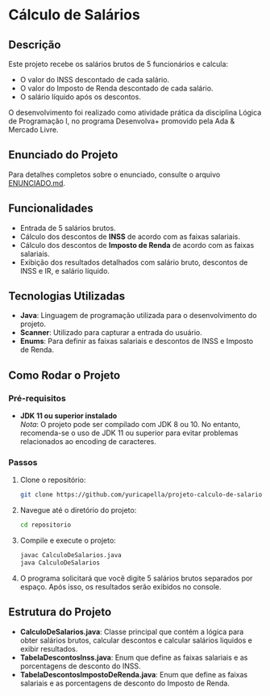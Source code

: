 # Cálculo de Salários

## Descrição

Este projeto recebe os salários brutos de 5 funcionários e calcula:
- O valor do INSS descontado de cada salário.
- O valor do Imposto de Renda descontado de cada salário.
- O salário líquido após os descontos.

O desenvolvimento foi realizado como atividade prática da disciplina Lógica de Programação I, no programa Desenvolva+ promovido pela Ada & Mercado Livre.

## Enunciado do Projeto

Para detalhes completos sobre o enunciado, consulte o arquivo [ENUNCIADO.md](ENUNCIADO.md).

## Funcionalidades

- Entrada de 5 salários brutos.
- Cálculo dos descontos de **INSS** de acordo com as faixas salariais.
- Cálculo dos descontos de **Imposto de Renda** de acordo com as faixas salariais.
- Exibição dos resultados detalhados com salário bruto, descontos de INSS e IR, e salário líquido.

## Tecnologias Utilizadas

- **Java**: Linguagem de programação utilizada para o desenvolvimento do projeto.
- **Scanner**: Utilizado para capturar a entrada do usuário.
- **Enums**: Para definir as faixas salariais e descontos de INSS e Imposto de Renda.

## Como Rodar o Projeto

### Pré-requisitos

- **JDK 11 ou superior instalado**  
  *Nota*: O projeto pode ser compilado com JDK 8 ou 10. No entanto, recomenda-se o uso de JDK 11 ou superior para evitar problemas relacionados ao encoding de caracteres.
### Passos

1. Clone o repositório:

    ```bash
    git clone https://github.com/yuricapella/projeto-calculo-de-salario.git
    ```

2. Navegue até o diretório do projeto:

    ```bash
    cd repositorio
    ```

3. Compile e execute o projeto:

    ```bash
    javac CalculoDeSalarios.java
    java CalculoDeSalarios
    ```

4. O programa solicitará que você digite 5 salários brutos separados por espaço. Após isso, os resultados serão exibidos no console.

## Estrutura do Projeto

- **CalculoDeSalarios.java**: Classe principal que contém a lógica para obter salários brutos, calcular descontos e calcular salários liquidos e exibir resultados.
- **TabelaDescontosInss.java**: Enum que define as faixas salariais e as porcentagens de desconto do INSS.
- **TabelaDescontosImpostoDeRenda.java**: Enum que define as faixas salariais e as porcentagens de desconto do Imposto de Renda.
  
